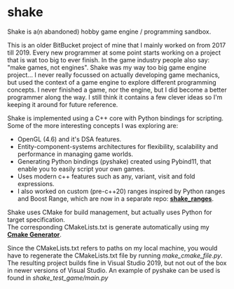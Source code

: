 # shake

Shake is a(n abandoned) hobby game engine / programming sandbox.    

This is an older BitBucket project of mine that I mainly worked on from 2017 till 2019. 
Every new programmer at some point starts working on a project that is wat too big to ever finish. 
In the game industry people also say: "make games, not engines".
Shake was my way too big game engine project...
I never really focussed on actually developing game mechanics, 
but used the context of a game engine to explore different programming concepts. 
I never finished a game, nor the engine, but I did become a better programmer along the way. 
I still think it contains a few clever ideas so I'm keeping it around for future reference.

Shake is implemented using a C++ core with Python bindings for scripting.
Some of the more interesting concepts I was exploring are:
   
* OpenGL (4.6) and it's DSA features. 
* Entity-component-systems architectures for flexibility, scalability and performance in managing game worlds.
* Generating Python bindings (pyshake) created using Pybind11, that enable you to easily script your own games.
* Uses modern c++ features such as any, variant, visit and fold expressions.
* I also worked on custom (pre-c++20) ranges inspired by Python ranges and Boost Range, which are now in a separate repo: **[shake_ranges](https://github.com/berryvansomeren/shake_ranges)**.

Shake uses CMake for build management, but actually uses Python for target specification.  
The corresponding CMakeLists.txt is generate automatically using my **[Cmake Generator](https://github.com/berryvansomeren/cmake_generator)**.

Since the CMakeLists.txt refers to paths on my local machine, you would have to regenerate the CMakeLists.txt file by running _make_cmake_file.py_.
The resulting project builds fine in Visual Studio 2019, but not out of the box in newer versions of Visual Studio. An example of pyshake can be used is found in _shake_test_game/main.py_
